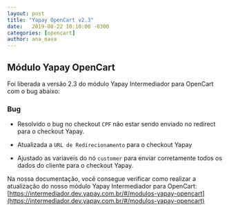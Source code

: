```yaml
---
layout: post
title: "Yapay OpenCart v2.3"
date:   2019-08-22 10:10:00 -0300
categories: [opencart]
author: ana_nava
---
```


## Módulo Yapay OpenCart 

Foi liberada a versão 2.3 do módulo Yapay Intermediador para OpenCart com o bug abaixo:

<!-- more -->


### **Bug**

* Resolvido o bug no checkout `CPF` não estar sendo enviado no redirect para o checkout Yapay.

* Atualizada a `URL de Redirecionamento` para o checkout Yapay

* Ajustado as variaveis do nó `customer` para enviar corretamente todos os dados do cliente para o checkout Yapay.
 




Na nossa documentação, você consegue verificar como realizar a atualização do nosso módulo Yapay Intermediador para OpenCart: [https://intermediador.dev.yapay.com.br/#/modulos-yapay-opencart](https://intermediador.dev.yapay.com.br/#/modulos-yapay-opencart)


